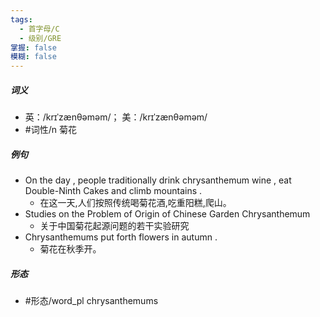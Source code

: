 ```yaml
---
tags:
  - 首字母/C
  - 级别/GRE
掌握: false
模糊: false
---
```

##### 词义
- 英：/krɪˈzænθəməm/； 美：/krɪˈzænθəməm/
- #词性/n  菊花
##### 例句
- On the day , people traditionally drink chrysanthemum wine , eat Double-Ninth Cakes and climb mountains .
	- 在这一天,人们按照传统喝菊花酒,吃重阳糕,爬山。
- Studies on the Problem of Origin of Chinese Garden Chrysanthemum
	- 关于中国菊花起源问题的若干实验研究
- Chrysanthemums put forth flowers in autumn .
	- 菊花在秋季开。
##### 形态
- #形态/word_pl chrysanthemums
